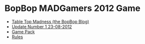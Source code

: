 # BopBop MADGamers 2012 Game

- [Table Top Madness (the BopBop Blog)](http://ttmadness.blogspot.co.uk/)
- [Update Number 1 23-08-2012](BopBop/update1.html)
- [Game Pack](BopBop/bopbop.zip)
- [Rules](BopBop/rules.html)

